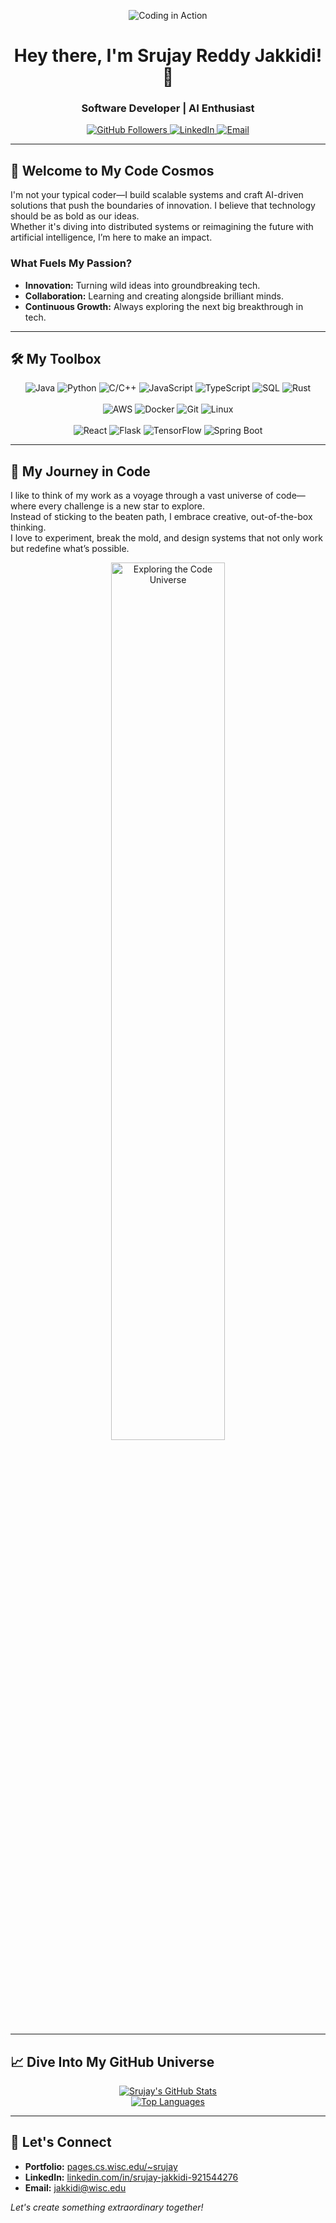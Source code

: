 
<!-- A bold banner to kick things off -->
<p align="center">
  <img src="https://media.giphy.com/media/3o7TKMt1VVNkHV2PaE/giphy.gif" alt="Coding in Action" style="max-width:100%;">
</p>

<h1 align="center">Hey there, I'm Srujay Reddy Jakkidi! 👋</h1>
<h3 align="center">Software Developer | AI Enthusiast</h3>

<!-- Contact & Social Badges -->
<p align="center">
  <a href="https://github.com/SrujayReddy">
    <img src="https://img.shields.io/github/followers/SrujayReddy?label=Follow&style=social" alt="GitHub Followers">
  </a>
  <a href="https://www.linkedin.com/in/srujay-jakkidi-921544276/">
    <img src="https://img.shields.io/badge/LinkedIn-Connect-blue?style=for-the-badge&logo=linkedin" alt="LinkedIn">
  </a>
  <a href="mailto:jakkidi@wisc.edu">
    <img src="https://img.shields.io/badge/Email-jakkidi@wisc.edu-c14438?style=for-the-badge&logo=gmail&logoColor=white" alt="Email">
  </a>
</p>

---

## 🚀 Welcome to My Code Cosmos

I'm not your typical coder—I build scalable systems and craft AI-driven solutions that push the boundaries of innovation. I believe that technology should be as bold as our ideas.  
Whether it's diving into distributed systems or reimagining the future with artificial intelligence, I’m here to make an impact.

### What Fuels My Passion?
- **Innovation:** Turning wild ideas into groundbreaking tech.
- **Collaboration:** Learning and creating alongside brilliant minds.
- **Continuous Growth:** Always exploring the next big breakthrough in tech.

---

## 🛠️ My Toolbox 

<div align="center">
  <!-- Programming Languages -->
  <img src="https://img.shields.io/badge/Java-ED8B00?style=for-the-badge&logo=java&logoColor=white" alt="Java">
  <img src="https://img.shields.io/badge/Python-3776AB?style=for-the-badge&logo=python&logoColor=white" alt="Python">
  <img src="https://img.shields.io/badge/C/C++-00599C?style=for-the-badge&logo=c&logoColor=white" alt="C/C++">
  <img src="https://img.shields.io/badge/JavaScript-323330?style=for-the-badge&logo=javascript&logoColor=F7DF1E" alt="JavaScript">
  <img src="https://img.shields.io/badge/TypeScript-3178C6?style=for-the-badge&logo=typescript&logoColor=white" alt="TypeScript">
  <img src="https://img.shields.io/badge/SQL-4479A1?style=for-the-badge&logo=postgresql&logoColor=white" alt="SQL">
  <img src="https://img.shields.io/badge/Rust-000000?style=for-the-badge&logo=rust&logoColor=white" alt="Rust">
  <br><br>
  <!-- Tools & Technologies -->
  <img src="https://img.shields.io/badge/AWS-232F3E?style=for-the-badge&logo=amazon-aws&logoColor=white" alt="AWS">
  <img src="https://img.shields.io/badge/Docker-2496ED?style=for-the-badge&logo=docker&logoColor=white" alt="Docker">
  <img src="https://img.shields.io/badge/Git-F05032?style=for-the-badge&logo=git&logoColor=white" alt="Git">
  <img src="https://img.shields.io/badge/Linux-FCC624?style=for-the-badge&logo=linux&logoColor=black" alt="Linux">
  <br><br>
  <!-- Frameworks & Libraries -->
  <img src="https://img.shields.io/badge/React-61DAFB?style=for-the-badge&logo=react&logoColor=black" alt="React">
  <img src="https://img.shields.io/badge/Flask-000000?style=for-the-badge&logo=flask&logoColor=white" alt="Flask">
  <img src="https://img.shields.io/badge/TensorFlow-FF6F00?style=for-the-badge&logo=tensorflow&logoColor=white" alt="TensorFlow">
  <img src="https://img.shields.io/badge/Spring_Boot-6DB33F?style=for-the-badge&logo=spring&logoColor=white" alt="Spring Boot">
</div>

---

## 🌌 My Journey in Code

I like to think of my work as a voyage through a vast universe of code—where every challenge is a new star to explore.  
Instead of sticking to the beaten path, I embrace creative, out-of-the-box thinking.  
I love to experiment, break the mold, and design systems that not only work but redefine what’s possible.

<p align="center">
  <!-- Replace the link below with your own cool GIF if you have one hosted -->
  <img src="https://media3.giphy.com/media/v1.Y2lkPTc5MGI3NjExbTJ1ZHdmc2hjdm8yMG96NnFoc3ZpcG52bWc0dXY0aDlkaHN6bXY5dCZlcD12MV9pbnRlcm5hbF9naWZfYnlfaWQmY3Q9Zw/ZF40pid2AozVC/giphy.gif" alt="Exploring the Code Universe" width="60%">
</p>

---

## 📈 Dive Into My GitHub Universe

<div align="center">
  <a href="https://github.com/SrujayReddy">
    <img src="https://github-readme-stats.vercel.app/api?username=SrujayReddy&show_icons=true&theme=radical" alt="Srujay's GitHub Stats" />
  </a>
  <br>
  <a href="https://github.com/SrujayReddy">
    <img src="https://github-readme-stats.vercel.app/api/top-langs/?username=SrujayReddy&layout=compact&theme=radical" alt="Top Languages" />
  </a>
</div>

---

## 🤝 Let's Connect

- **Portfolio:** [pages.cs.wisc.edu/~srujay](https://pages.cs.wisc.edu/~srujay/)
- **LinkedIn:** [linkedin.com/in/srujay-jakkidi-921544276](https://www.linkedin.com/in/srujay-jakkidi-921544276/)
- **Email:** [jakkidi@wisc.edu](mailto:jakkidi@wisc.edu)

*Let's create something extraordinary together!*

